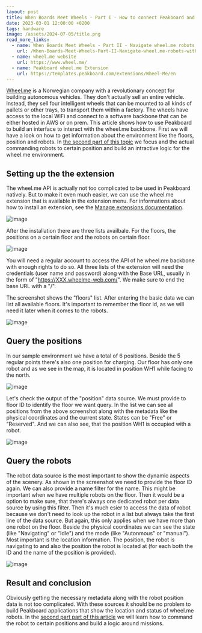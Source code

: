 ```yaml
---
layout: post
title: When Boards Meet Wheels - Part I - How to connect Peakboard and wheel.me robots
date: 2023-03-01 12:00:00 +0200
tags: hardware
image: /assets/2024-07-05/title.png
read_more_links:
  - name: When Boards Meet Wheels - Part II - Navigate wheel.me robots with Peaboard 
    url: /When-Boards-Meet-Wheels-Part-II-Navigate-wheel.me-robots-with-Peaboard.html
  - name: wheel.me website
    url: https://www.wheel.me/
  - name: Peakboard wheel.me Extension
    url: https://templates.peakboard.com/extensions/Wheel-Me/en
---
```

[Wheel.me](https://www.wheel.me/) is a Norwegian company with a revolutionary concept for building autonomous vehicles. They don't actually sell an entire vehicle. Instead, they sell four intelligent wheels that can be mounted to all kinds of pallets or other trays, to transport them within a factory. The wheels have access to the local WiFi and connect to a software backbone that can be either hosted in AWS or on prem.
This article shows how to use Peakboard to build an interface to interact with the wheel.me backbone. First we will have a look on how to get information about the environment like the floors, position and robots. In [the second part of this topic](/When-Boards-Meet-Wheels-Part-II-Navigate-wheel.me-robots-with-Peaboard.html) we focus and the actual commanding robots to certain position and build an intractive logic for the wheel.me environment.

## Setting up the the extension

The wheel.me API is actually not too complicated to be used in Peakboard natively. But to make it even much easier, we can use the wheel.me extension that is available in the extension menu. For informations about how to install an extension, see the [Manage extensions documentation](https://help.peakboard.com/data_sources/Extension/en-ManageExtension.html).

![image](/assets/2024-07-05/010.png)

After the installation there are three lists availbale. For the floors, the positions on a certain floor and the robots on certain floor.

![image](/assets/2024-07-05/020.png)

You will need a regular account to access the API of he wheel.me backbone with enough rights to do so. All three lists of the extension will need the credentials (user name and password) along with the Base URL, usually in the form of "https://XXX.wheelme-web.com/". We make sure to end the base URL with a "/".

The screenshot shows the "floors" list. After entering the basic data we can list all available floors. It's important to remember the floor id, as we will need it later when it comes to the robots.

![image](/assets/2024-07-05/030.png)

## Query the positions

In our sample environment we have a total of 6 positions. Beside the 5 regular points there's also one position for charging. Our floor has only one robot and as we see in the map, it is located in position WH1 while facing to the north.

![image](/assets/2024-07-05/040.png)

Let's check the output of the "position" data source. We must provide to floor ID to identify the floor we want query. In the list we can see all positions from the above screenshot along with the metadata like the physical coordinates and the current state. States can be "Free" or "Reserved". And we can also see, that the position WH1 is occupied with a robot. 

![image](/assets/2024-07-05/050.png)

## Query the robots

The robot data source is the most important to show the dynamic aspects of the scenery. As shown in the screenshot we need to provide the floor ID again. We can also provide a name filter for the name. This might be important when we have multiple robots on the floor. Then it would be a option to make sure, that there's always one dedicated robot per data source by using this filter. Then it's much esier to access the data of robot because we don't need to look up the robot in a list but always take the first line of the data source. But again, this only applies when we have more than one robot on the floor.
Beside the physical coordinates we can see the state (like "Navigating" or "Idle") and the mode (like "Autonmous" or "manual"). Most important is the location information. The position, the robot is navigating to and also the position the robot is located at (for each both the ID and the name of the position is provided).

![image](/assets/2024-07-05/060.png)

## Result and conclusion

Obviously getting the necessary metadata along with the robot position data is not too complicated. With these sources it should be no problem to build Peakboard applications that show the location and status of wheel.me robots.
In the [second part part of this article](/When-Boards-Meet-Wheels-Part-II-Navigate-wheel.me-robots-with-Peaboard.html) we will learn how to command the robot to certain positions and build a logic around missions.
